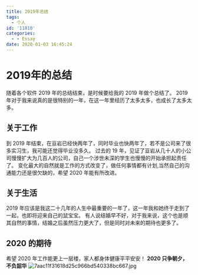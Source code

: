 ```yaml
---
title: 2019年总结
tags:
  - 个人
id: '11810'
categories:
  - - Essay
date: 2020-01-03 16:45:24
---
```


# 2019年的总结

随着各个软件 2019 年的总结结束，是时候要给我的 2019 年做个总结了。 2019 年对于我来说真的是很特别的一年，在这一年里经历了太多太多，也成长了太多太多。
<!--more-->

## 关于工作

到 2019 年结束，在亘岩已经快两年了，同时毕业也快两年了，若不是公司来了很多实习生，我可能还觉得毕业没多久。 过去的 19 年，见证了亘岩从几十人的小公司慢慢扩大为几百人的公司，自己一个涉世未深的学生也慢慢的开始承担起责任了。 变化最大的自然就是工作的方式改变了，做任何事情都有计划,当然自己的沟通能力还是很欠缺的，希望 2020 年能有所改进。

## 关于生活

2019 年应该是我这二十几年的人生中最重要的一年了，这一年我和她终于走到了一起，也即将迎来自己的鼠宝宝。 有人说结婚早不好，对于我来说，这个也是顺其自然的事情，结婚之后虽然压力更大了，但是同时对未来的期待也更多了。

## 2020 的期待

希望 2020 年工作能更上一层楼，家人都身体健康平平安安！ **2020 只争朝夕，不负韶华** ![7aac11f31618d25c966bd540338bc667.jpg](https://i.loli.net/2020/01/03/PbIu98hTQelUVJ2.jpg)